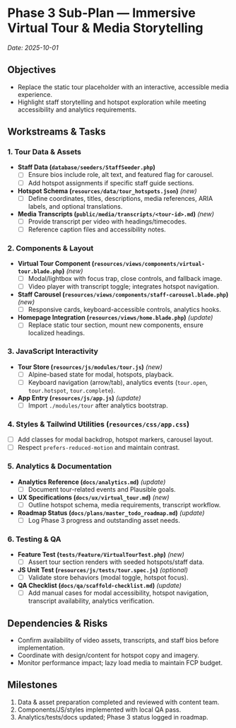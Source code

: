 # Phase 3 Sub-Plan — Immersive Virtual Tour & Media Storytelling
_Date: 2025-10-01_

## Objectives
- Replace the static tour placeholder with an interactive, accessible media experience.
- Highlight staff storytelling and hotspot exploration while meeting accessibility and analytics requirements.

## Workstreams & Tasks

### 1. Tour Data & Assets
- **Staff Data (`database/seeders/StaffSeeder.php`)**
  - [ ] Ensure bios include role, alt text, and featured flag for carousel.
  - [ ] Add hotspot assignments if specific staff guide sections.
- **Hotspot Schema (`resources/data/tour_hotspots.json`)** *(new)*
  - [ ] Define coordinates, titles, descriptions, media references, ARIA labels, and optional translations.
- **Media Transcripts (`public/media/transcripts/<tour-id>.md`)** *(new)*
  - [ ] Provide transcript per video with headings/timecodes.
  - [ ] Reference caption files and accessibility notes.

### 2. Components & Layout
- **Virtual Tour Component (`resources/views/components/virtual-tour.blade.php`)** *(new)*
  - [ ] Modal/lightbox with focus trap, close controls, and fallback image.
  - [ ] Video player with transcript toggle; integrates hotspot navigation.
- **Staff Carousel (`resources/views/components/staff-carousel.blade.php`)** *(new)*
  - [ ] Responsive cards, keyboard-accessible controls, analytics hooks.
- **Homepage Integration (`resources/views/home.blade.php`)** *(update)*
  - [ ] Replace static tour section, mount new components, ensure localized headings.

### 3. JavaScript Interactivity
- **Tour Store (`resources/js/modules/tour.js`)** *(new)*
  - [ ] Alpine-based state for modal, hotspots, playback.
  - [ ] Keyboard navigation (arrow/tab), analytics events (`tour.open`, `tour.hotspot`, `tour.complete`).
- **App Entry (`resources/js/app.js`)** *(update)*
  - [ ] Import `./modules/tour` after analytics bootstrap.

### 4. Styles & Tailwind Utilities (`resources/css/app.css`)
- [ ] Add classes for modal backdrop, hotspot markers, carousel layout.
- [ ] Respect `prefers-reduced-motion` and maintain contrast.

### 5. Analytics & Documentation
- **Analytics Reference (`docs/analytics.md`)** *(update)*
  - [ ] Document tour-related events and Plausible goals.
- **UX Specifications (`docs/ux/virtual_tour.md`)** *(new)*
  - [ ] Outline hotspot schema, media requirements, transcript workflow.
- **Roadmap Status (`docs/plans/master_todo_roadmap.md`)** *(update)*
  - [ ] Log Phase 3 progress and outstanding asset needs.

### 6. Testing & QA
- **Feature Test (`tests/Feature/VirtualTourTest.php`)** *(new)*
  - [ ] Assert tour section renders with seeded hotspots/staff data.
- **JS Unit Test (`resources/js/tests/tour.spec.js`)** *(optional)*
  - [ ] Validate store behaviors (modal toggle, hotspot focus).
- **QA Checklist (`docs/qa/scaffold-checklist.md`)** *(update)*
  - [ ] Add manual cases for modal accessibility, hotspot navigation, transcript availability, analytics verification.

## Dependencies & Risks
- Confirm availability of video assets, transcripts, and staff bios before implementation.
- Coordinate with design/content for hotspot copy and imagery.
- Monitor performance impact; lazy load media to maintain FCP budget.

## Milestones
1. Data & asset preparation completed and reviewed with content team.
2. Components/JS/styles implemented with local QA pass.
3. Analytics/tests/docs updated; Phase 3 status logged in roadmap.
